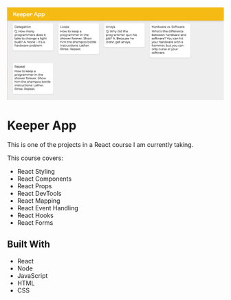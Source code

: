 <p align="center">
  <img src="https://github.com/tom-costa/REACT-keeper-app/blob/main/public/screenshot_app.png" alt="Keeper React Project"/>
</p>

# Keeper App

<p> This is one of the projects in a React course I am currently taking.</p>

<p>This course covers: </p>
<ul>
<li> React Styling </li>
<li> React Components </li>
<li> React Props </li>
<li> React DevTools </li>
<li> React Mapping </li>
<li> React Event Handling </li>
<li> React Hooks </li>
<li> React Forms </li>
</ul>

## Built With

- React
- Node
- JavaScript
- HTML
- CSS
